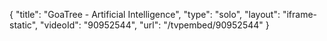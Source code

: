 {
    "title": "GoaTree - Artificial Intelligence",
    "type": "solo",
    "layout": "iframe-static",
    "videoId": "90952544",
    "url": "\/tvpembed\/90952544"
}